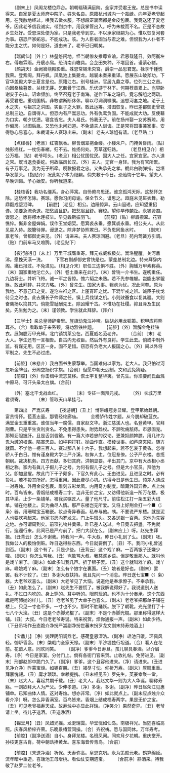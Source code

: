 <!-- { "loadSidebar": true } -->
　　〔副末上〕凤阁龙楼位鼎台。朝朝辐辏满庭阶。全家并受君王宠。总是书中读得来。自家是夏太师府中院子。姓朱名良。原籍杭州城内一个裁缝。向年夏老爷起用。在我敝地经过。唤我去做衣服。不想段疋裏面都是金皮包裹。我竟送还了夏老爷。因此老爷信我诚实。带到京中。用我掌管出入。呼为朱裁而不名。正是不恋故乡生处好。受恩深处便为家。只是我老爷到京。不以承家继嗣为心。惟以恢复河套为事。窃恐严家妬忌。不能成功。咳。为人臣者固当与君之难。但恨我为人仆者不能分主之忧。如何是好。道由未了。老爷已归朝矣。 

　　【瑞鹤仙】〔外上〕林壑悠闲地。怪当朝僚友推尊宣谕。君恩载隆日。效阿衡左右。傅岩霖雨。丹扆赤舃。恐诮南山瞻具。会芝田失种。不堪回首。谩萦心緖。 
　　〔鹧鸪天〕金阙岧峣殿影重。殊恩常锡未央宫。爵崇一品思君宠。禄享千锺愧我荣。登紫阁。拜丹枫。凤凰池上集夔龙。越裳未奏来重译。愿展东山破斧功。下官华盖殿大学士夏言是也。原籍江右。别号桂洲。官居九鼎之尊。位列三公之首。向因桑楡暮景。兰桂无芽。乞骸骨于江西。乐优游于林下。何期荐章累上。岂容卧谢安于东山。诏命频加。终至召寇老于南海。遂作下车之冯妇。竟忘解组之两疏。再受君恩。重叨国柄。非敢谓断断休休。聊以尽洞洞嘱嘱。追想河套之地。沦于土木之灾。亏祖宗之洪图。实臣子之大罪。敢此运筹。潜图恢复。昨已差都御史曾铣总制三边。自谓得人。但恐内有严嵩忌功。外有仇鸾负固。不能成就大功。反使藉为口实。朝夕忧懑。寝食皆忘。夫人易氏。怜我无子。前在扬州娶一女苏赛琼。用作偏房。以图后胤。又恐他未闲妇道。不免请夫人训诲。正是常将国事兼家事。安得愁心易喜心。朱裁请夫人赛琼出来。〔副末〕老夫人琼姐有请。〔老旦贴上〕 

　　【点绛唇】〔老旦〕红杏飘香。柳含烟翠拖金缕。小楼朱户。门掩黄昏雨。〔贴〕烛影摇红。一枕伤春緖。归不去。维扬何处。芳草迷归路。 
　　〔老旦相见介〕相公万福。〔贴〕老爷叩头。〔老旦〕相公忧国忧民。固大人之任。宜家宜室。亦人道之常。旣当退食委蛇。何故临风长叹。〔外〕夫人。无官一身轻。我为有官所累。有子万事足。我为无子所牵。旣歉报君之忠。又失承先之孝。覩此白驹弹指。岂堪华发蒙头。〔指贴介〕况此妮子本为继嗣。倘失教于今日。恐贻悔于它年。望夫人早晚训诲。予心始安。你听我道来。 

　　【桂枝香】我功名缰系。身心萍寓。自怜倦鸟思还。谁念孤鸿天际。这愁怀怎除。这愁怀怎除。赛琼。愿你习闲母谕。保全节义。谩思之。趋庭未见斑衣舞。勒鼎翻成堕泪碑。 
　　【前腔】〔老旦〕相公。边陲惊异。云山迢递。应知望重招谗。须要急流勇退。把愁眉且舒。把愁眉且舒。赛琼。望你早传麟趾。永锡贤裔。谩思之。愿将樛木连枝举。早见螽斯振羽飞。 
　　【前腔】〔贴〕柳眉攒翠。花容憔悴。惭非金屋婵娟。误作玉堂姻契。愿箕裘永垂。愿箕裘永垂。相公夫人。从此见星入侍。脱簪待罪。谩思之。除非梦协熊罴日。不负恩同鱼水时。 
　　〔副末〕禀老爷。曾都御史来见。〔外〕请进来。夫人赛琼回避。〔老旦〕苑内莺簧方引调。〔贴〕门前车马又喧腾。〔老旦贴下〕 

　　【夜行船引】〔末上〕万里干城膺重寄。拜元戎威权极矣。嵩洛腥膻。关河鼎沸。愿挽天潢一洗。 
　　下官右副都御史曾铣是也。蒙差总制北边。特来拜辞内阁。纔已报过。不免进见。〔相见介末〕职任三边惧不胜。〔外〕胸蟠万甲素称英。〔末〕国家重地沦亡久。〔外〕卷土重来在此行。〔末〕曾铣一介书生。遂叨重任。九边将士。并听飞符。诚一军之皆惊。愧六韬之未熟。若不先参帷幄。岂能出掌貔貅。敢此拜辞。幷求方略。〔外〕曾先生。国家大事。靼虏为忧。况此河套。原为我地。不意己巳之变。遂沦左袵之区。上厪宵旰之忧。下混华戎之辨。诚臣子枕戈待旦之时也。此去膺长子帅师之任。愼上兵伐谋之机。小则效蚕食以复其疆。大则奋鹰扬以捣其穴。倘能雪耻酬先王。除凶耀千古。不惟功在社稷。抑且泽及生民矣。先生勉为之。〔末〕谨领教。学生就此拜辞。〔拜介〕 

　　【三学士】亲总皇师辞帝里。旌旗动鬼泣神啼。破胡必用龙韬策。积甲应将熊耳齐。〔合〕看取单于来系颈。将功烈铁柱题。 
　　【前腔】〔外〕暂解金龟挂铁衣。展胸臆万甲光辉。北门锁钥莱公在。西夏威名范老齐。 
　　〔合前〕〔末〕老大人。学生还有一言相吿。自古内无权臣。然后外有良将。学生此去。倘或中制外监。有谋无用。区区一身。固不足惜。窃恐有负老大人报国之心。〔外〕阃以外将军制之。先生不必过虑。 

　　【前腔】〔末悲介〕我白面书生蒙荐举。当国难何以家为。老大人。我只怕过河忽听金牌召。分阃空扬织字旗。〔合前〕但愿中朝无远制。文和武免猜疑。 
　　【前腔】〔外〕你击楫中流志莫移。恢土宇复整华夷。曾先生。你须要阏氏血溅中原马。可汗头枭太白旗。〔合前〕 

　　〔外〕塞北干戈战血红。　　　　〔末〕专征一面拜元戎。 
　　〔外〕长城万里君须寄。　　　　〔末〕管取天山早挂弓。 

　　第四出　严嵩庆寿 
　　【夜游朝】〔丑上〕博带峨冠身显耀。登甲第始趋朝。富贵情怀。苞苴志量。那管经纶廊庙。 
　　金榜胪传姓字题。从今脱却破蓝衣。满堂金玉重重富。谁信当年一腐儒。自家赵文华。浙江慈溪人也。名登黄甲。官拜刑曹。只是平生贪利贪名。不免患得患失。附势趋权。不辞吮痈舐痔。市恩固宠。那知沥胆披肝。且是舌剑唇鎗。有一篇大诈若忠的议论。更兼奴颜婢膝。用几许为鬼为蜮的权谋。陷害忠良。如秤钩打钉。拗曲作直。模棱世事。如芦席夹囤。随方就圆。不学他一榜三百人。赛过那八关十六子。我想起来。若不乞哀于黄昏。怎得骄人于白日。惟有谨身殿大学士严介溪。权侔人主。位冠羣僚。公子严东楼。总揽朝纲。裁决机务。四方贡献。多归其府。洪朝显要。半出其门。京中有大丞相小丞相之称。家内有眞儿子假儿子之号。为何有假儿子之号。但是大小官员。拜他为父。卽加显擢。故此门下干子颇多。下官久有此心。无由进见。且进见之时。必有贽礼。若不投其所好。怎得重用。因此费尽心机。访得今日是他生日。预差人浇成一对寿烛。外用金皮包裹。雕刻五彩龙凤。内用奇方制度。暗藏外国异香。点上烛时。百鸟皆来。香烟结成福寿二字。岂非无价之宝。又访得他新造一所万花楼。极其华采。止少一条铺单。被我买嘱匠人。量了他尺寸。前往松江打一条五彩大绒单。铺在他楼上。实为曲尽人情。那严东楼岂无所爱。又将上好荆金打一个■〈氵枭〉器。用珊瑚宝玉箱嵌。妆点奇异春画。私奉与他。咦。不要说严东楼。就是泥人也要欢喜起来。他家书房内罗龙文。门上牛班头。又各送银一百两。求他为先容之地。亦可谓周到矣。前项礼物幷羮果。昨已差人送过。今日竟去把盏。不免就行。迤逦行来。此间已是严府前了。把门大叔在么。〔副末应上〕呀。赵先生拜揖。〔丑背云〕怎么不谢我。待我问一声。牛大叔。昨日小礼到了么。〔副末〕呸。我做公人的极怕倒赃。昨日送得些东西。今日就要倒了。〔丑〕不。我问小礼曾送到否。〔副末〕这个有了。只是少些。〔丑背云〕这个戏丫麻。一百两银子还嫌少哩。〔副末〕你怎么骂我。〔丑〕岂敢骂大叔。我慈溪乡语。但是敬重那人。就叫他是戏丫麻了。〔副末〕如此多叫我几声。折了银子罢。〔丑〕这个就叫戏丫麻。戏丫麻。嵯娘戏丫麻。〔副末〕怎么有个娘字在裏面。〔丑〕娘者是好也。〔副末〕罢罢。我不计较了。〔丑〕多谢大叔扶持。我且先问一个消息。昨日送七宝■〈氵枭〉器。大老爷欢喜么。〔副末〕大老爷见了大恼。说道他是奉承僚子。不奉承我。〔丑〕如此怎么了。〔副末〕赵先生不要慌了。被我解说得好了。我说道别人送礼。不过口内吃的。身上穿的。耳中听的。眼前玩的。也不为十分奉承。这个东西纔是呵卵抛的样儿。〔丑〕老老爷见了大单子也喜么。〔副末〕老老爷把那单子铺在楼上。只见一寸也不多。一寸也不少。那时不胜踊跃。脱下了朝靴。光光里打了十七八个大滚。〔丑〕这是个赤脚光棍了。〔副末〕不是个赤脚光棍。那里称得这样大铺。〔丑〕大叔。今日老老爷寿诞。特来祝贺。烦你通报一声。〔副末〕如此少待。〔下丑吊场作丑态跪介净扮严嵩副净扮世蕃末扮罗龙文副末持寿烛酒上〕 

　　【宝鼎儿】〔净〕燮理阴阳调鼎老。感荷皇恩深浩。〔副净〕瑶池日暖。环佩风轻。御炉香袅。〔末〕棨戟门全家天禄。〔副末〕平沙堤独行坦道。〔合〕看人在花前。花谙人意。同欢同笑。 
　　〔副净〕爹爹今日寿旦。孩儿聊具春酒。以介眉寿。〔净〕今日是家宴。分付门上。倘有各衙门官来贺。止收礼帖。免劳进见。〔副末〕刑部赵郞中跪门久了。〔副净〕爹爹。这个且容他进来。〔净〕请进来。〔丑进见净介净〕昨蒙宝炬。如锡百朋。〔丑〕竭尽寸忱。仰祈万寿。〔副末〕厚贶重重。拜嘉愧赧。〔丑〕庸才琐琐。幸赖提携。〔丑末相见丑〕罗先生。英豪幸聚一堂。〔末〕赵大人。喜起共期千载。〔丑〕老大人。我赵文华一则为大人华诞。聊称寿觞。一则欲拜大人为严父。少伸孝道。〔净〕多谢。多谢。〔副净〕昨日赵荣江见惠铺单。已知曲体人情。这对寿烛。想亦非常。〔净〕如此就点上。〔副末应点烛介众看介净〕呀。怎么异香满室。百鸟皆来。香烟上结成福寿两字。果是无价之宝。〔丑〕可见老爷福寿天成。故寿烛中亦显此祥瑞。〔净笑介〕果然奇异。〔丑〕老爷请上坐。待儿子送酒。〔丑送净酒〕 

　　【锦堂月】〔丑〕凤蜡光摇。龙涎瑞霭。华堂恍如仙岛。南极祥光。当筵喜临高照。庆春风桥梓齐荣。乐晚景椿萱同操。〔合〕齐祝祷。愿与国同休。万年寿考。 
　　【前腔】〔副净送酒〕自小。身拜龙楼。名班凤阙。同欢月夕花朝。重庆堂开。孙枝更喜古肖。荷中朝诰捧黄龙。喜东海音传靑鸟。〔合前〕 

　　【前腔】〔末送净酒〕祈保。天寿弥高。皇恩克巩。永为策勋元老。鹤算绵延。流年暗中重造。喜瑶池王母增桃。看仙仗安期遗宝。 
　　〔合前净〕斟酒来。待我敬了赵罗二位老爷。 

